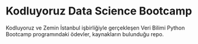 # Kodluyoruz Data Science Bootcamp
Kodluyoruz ve Zemin İstanbul işbirliğiyle gerçekleşen Veri Bilimi Python Bootcamp programındaki ödevler, kaynakların bulunduğu repo.
